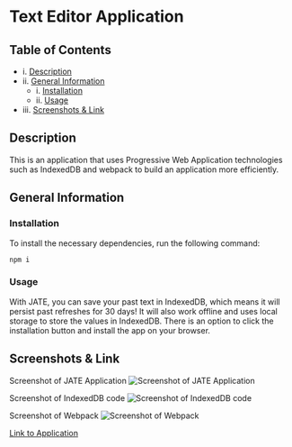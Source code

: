 # Text Editor Application
  
  ## Table of Contents
  
  - i. [Description](#description)
  - ii. [General Information](#general-information)
    - i. [Installation](#installation)
    - ii. [Usage](#usage)
  - iii. [Screenshots & Link](#screenshots-&-link)

  ## Description
  
  This is an application that uses Progressive Web Application technologies such as IndexedDB and webpack to build an application more efficiently. 

  ## General Information
  
  ### Installation
  
  To install the necessary dependencies, run the following command:
  
  ```npm i```

### Usage

With JATE, you can save your past text in IndexedDB, which means it will persist past refreshes for 30 days! It will also work offline and uses local storage to store the values in IndexedDB. There is an option to click the installation button and install the app on your browser. 

  ## Screenshots & Link

Screenshot of JATE Application
![Screenshot of JATE Application](./assets/images/screenshot-jate.png)

Screenshot of IndexedDB code
![Screenshot of IndexedDB code](./assets/images/database-screenshot.png)

Screenshot of Webpack
![Screenshot of Webpack](./assets/images/webpack-screenshot.png)

[Link to Application](https://polar-headland-37340.herokuapp.com/)
